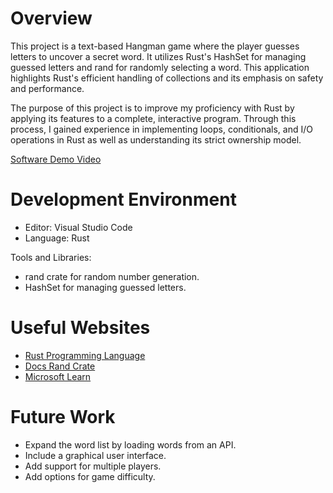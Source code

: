 # Overview

This project is a text-based Hangman game where the player guesses letters to uncover a secret word. It utilizes Rust's HashSet for managing guessed letters and rand for randomly selecting a word. This application highlights Rust's efficient handling of collections and its emphasis on safety and performance.

The purpose of this project is to improve my proficiency with Rust by applying its features to a complete, interactive program. Through this process, I gained experience in implementing loops, conditionals, and I/O operations in Rust as well as understanding its strict ownership model.

[Software Demo Video](http://youtube.link.goes.here)

# Development Environment
- Editor: Visual Studio Code
- Language: Rust

Tools and Libraries: 

- rand crate for random number generation. 
- HashSet for managing guessed letters.

# Useful Websites
- [Rust Programming Language](https://www.rust-lang.org/learn)
- [Docs Rand Crate](https://docs.rs/rand/latest/rand/)
- [Microsoft Learn](https://learn.microsoft.com/en-us/training/paths/rust-first-steps/)

# Future Work

- Expand the word list by loading words from an API.
- Include a graphical user interface.
- Add support for multiple players.
- Add options for game difficulty.